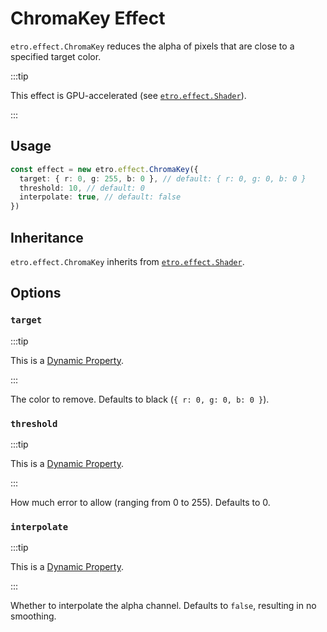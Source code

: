 # ChromaKey Effect

`etro.effect.ChromaKey` reduces the alpha of pixels that are close to a specified target color.

:::tip

This effect is GPU-accelerated (see [`etro.effect.Shader`](shader)).

:::

## Usage

```ts
const effect = new etro.effect.ChromaKey({
  target: { r: 0, g: 255, b: 0 }, // default: { r: 0, g: 0, b: 0 }
  threshold: 10, // default: 0
  interpolate: true, // default: false
})
```

## Inheritance

`etro.effect.ChromaKey` inherits from [`etro.effect.Shader`](shader).

## Options

### `target`

:::tip

This is a [Dynamic Property](../dynamic-properties).

:::

The color to remove. Defaults to black (`{ r: 0, g: 0, b: 0 }`).

### `threshold`

:::tip

This is a [Dynamic Property](../dynamic-properties).

:::

How much error to allow (ranging from 0 to 255). Defaults to 0.

### `interpolate`

:::tip

This is a [Dynamic Property](../dynamic-properties).

:::

Whether to interpolate the alpha channel. Defaults to `false`, resulting in no smoothing.
